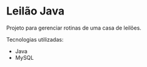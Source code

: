 # Leilão Java

Projeto para gerenciar rotinas de uma casa de leilões.

Tecnologias utilizadas:
- Java
- MySQL
